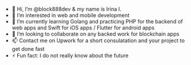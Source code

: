 - 👋 Hi, I’m @block888dev & my name is Irina I.
- 👀 I’m interested in web and mobile development
- 🌱 I’m currently learning Golang and practicing PHP for the backend of web apps and Swift for iOS apps / Flutter for android apps
- 💞️ I’m looking to collaborate on any backed work for blockchain apps
- 📫 Contact me on Upwork for a short consulatation and your project to get done fast
- ⚡ Fun fact: I do not really know about the future

<!---
block888dev/block888dev is a ✨ special ✨ repository because its `README.md` (this file) appears on your GitHub profile.
You can click the Preview link to take a look at your changes.
--->
